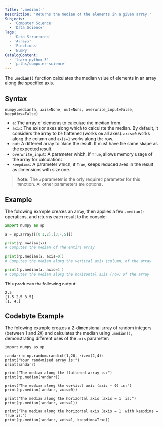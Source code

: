 ```yaml
---
Title: '.median()'
Description: 'Returns the median of the elements in a given array.'
Subjects:
  - 'Computer Science'
  - 'Data Science'
Tags:
  - 'Data Structures'
  - 'Arrays'
  - 'Functions'
  - 'NumPy'
CatalogContent:
  - 'learn-python-3'
  - 'paths/computer-science'
---
```


The **`.median()`** function calculates the median value of elements in an array along the specified axis.

## Syntax

```pseudo
numpy.median(a, axis=None, out=None, overwrite_input=False, keepdims=False)
```

- `a`: The array of elements to calculate the median from.
- `axis`: The axis or axes along which to calculate the median. By default, it considers the array to be flattened (works on all axes). `axis=0` works along the column and `axis=1` works along the row.
- `out`: A different array to place the result. It must have the same shape as the expected result.
- `overwrite_input`: A parameter which, if `True`, allows memory usage of the array for calculations.
- `keepdims`: A parameter which, if `True`, keeps reduced axes in the result as dimensions with size one.

> **Note:** The `a` parameter is the only required parameter for this function. All other parameters are optional.

## Example

The following example creates an array, then applies a few `.median()` operations, and returns each result to the console:

```py
import numpy as np

a = np.array([[0,1,2],[3,4,5]])

print(np.median(a))
# Computes the median of the entire array

print(np.median(a, axis=0))
# Computes the median along the vertical axis (column) of the array

print(np.median(a, axis=1))
# Computes the median along the horizontal axis (row) of the array
```

This produces the following output:

```shell  
2.5
[1.5 2.5 3.5]
[1. 4.]
```

## Codebyte Example

The following example creates a 2-dimensional array of random integers (between 1 and 20) and calculates the median using `.median()`, demonstrating different uses of the `axis` parameter:

```codebyte/python
import numpy as np

randarr = np.random.randint(1,20, size=(2,4))
print("Your randomised array is:")
print(randarr)

print("The median along the flattened array is:")
print(np.median(randarr))

print("The median along the vertical axis (axis = 0) is:")
print(np.median(randarr, axis=0))

print("The median along the horizontal axis (axis = 1) is:")
print(np.median(randarr, axis=1))

print("The median along the horizontal axis (axis = 1) with keepdims = True is:")
print(np.median(randarr, axis=1, keepdims=True))
```
